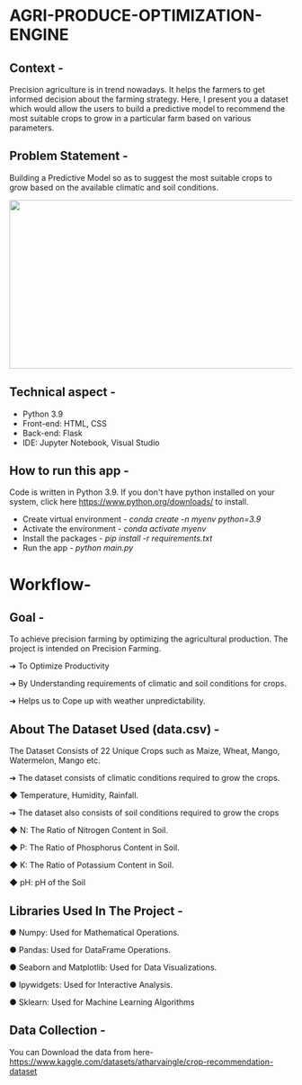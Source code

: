 # AGRI-PRODUCE-OPTIMIZATION-ENGINE
## Context -
Precision agriculture is in trend nowadays. It helps the farmers to get informed decision about the farming strategy. Here, I present you a dataset which would allow the users to build a predictive model to recommend the most suitable crops to grow in a particular farm based on various parameters.
## Problem Statement -
Building a Predictive Model so as to suggest the most suitable crops to grow based on the available climatic and soil conditions.

<img align = "center" height = "300" width = "800" src = "https://user-images.githubusercontent.com/84726790/166432628-9aa89fd6-79aa-46a9-8484-f21887fb17d7.jpg">

## Technical aspect -
*  Python 3.9
*	Front-end: HTML, CSS
*	Back-end: Flask
*	IDE: Jupyter Notebook, Visual Studio

## How to run this app -
Code is written in Python 3.9. If you don't have python installed on your system, click here https://www.python.org/downloads/ to install.
* Create virtual environment - *conda create -n myenv python=3.9*
*	Activate the environment - *conda activate myenv*
*	Install the packages - *pip install -r requirements.txt*
*	Run the app - *python main.py*

# Workflow-
## Goal -
To achieve precision farming by optimizing the agricultural production.
The project is intended on Precision Farming.

➔ To Optimize Productivity

➔ By Understanding requirements of climatic and soil conditions for crops.

➔ Helps us to Cope up with weather unpredictability.
## About The Dataset Used (data.csv) -
The Dataset Consists of 22 Unique Crops such as Maize, Wheat, Mango, Watermelon, Mango etc.

➔ The dataset consists of climatic conditions required to grow the crops.

   ◆ Temperature, Humidity, Rainfall.
   

➔ The dataset also consists of soil conditions required to grow the crops

   ◆ N: The Ratio of Nitrogen Content in Soil.
   
   ◆ P: The Ratio of Phosphorus Content in Soil.
   
   ◆ K: The Ratio of Potassium Content in Soil.
   
   ◆ pH: pH of the Soil
   
   ## Libraries Used In The Project - 
   
● Numpy: Used for Mathematical Operations.

● Pandas: Used for DataFrame Operations.

● Seaborn and Matplotlib: Used for Data Visualizations.

● Ipywidgets: Used for Interactive Analysis.

● Sklearn: Used for Machine Learning Algorithms
   
   ## Data Collection -
   You can Download the data from here- https://www.kaggle.com/datasets/atharvaingle/crop-recommendation-dataset



